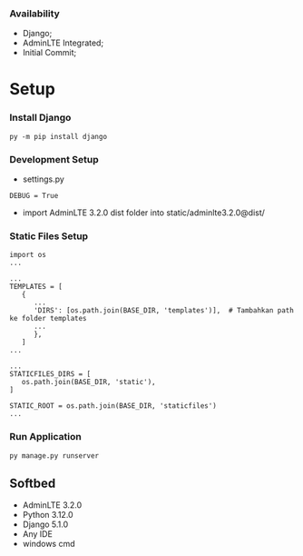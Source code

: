 ### Availability

- Django;
- AdminLTE Integrated;
- Initial Commit;

# Setup

### Install Django
`py -m pip install django`

### Development Setup
+ settings.py
```
DEBUG = True
```

+ import AdminLTE 3.2.0 dist folder into static/adminlte3.2.0@dist/

### Static Files Setup
```
import os
...

...
TEMPLATES = [
   {
      ...
      'DIRS': [os.path.join(BASE_DIR, 'templates')],  # Tambahkan path ke folder templates
      ...
      },
   ]
...

...
STATICFILES_DIRS = [
   os.path.join(BASE_DIR, 'static'),
]

STATIC_ROOT = os.path.join(BASE_DIR, 'staticfiles')
...

```

### Run Application

`py manage.py runserver`

## Softbed
+ AdminLTE 3.2.0
+ Python 3.12.0
+ Django 5.1.0
+ Any IDE
+ windows cmd

